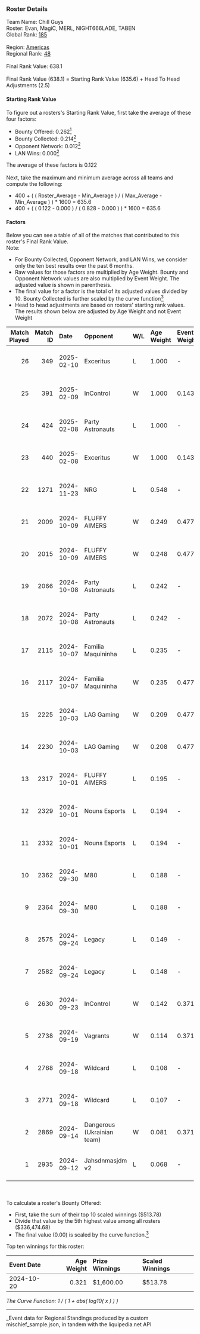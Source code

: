 ### Roster Details<br />
Team Name: Chill Guys<br />
Roster: Evan, MagiC, MERL, NIGHT666LADE, TABEN<br />
Global Rank: [185](../../standings_global_2025_03_01.md)<br />
<br />
Region: [Americas]( ../../standings_americas_2025_03_01.md)<br />
Regional Rank: [48]( ../../standings_americas_2025_03_01.md)<br />
<br />
Final Rank Value:  638.1<br />
<br />
Final Rank Value (638.1) = Starting Rank Value (635.6) + Head To Head Adjustments (2.5)<br />

#### Starting Rank Value<br />
To figure out a rosters's Starting Rank Value, first take the average of these four factors:<br />
- Bounty Offered: 0.262[<sup>1</sup>](#table2)
- Bounty Collected: 0.214[<sup>2</sup>](#table1)
- Opponent Network: 0.012[<sup>2</sup>](#table1)
- LAN Wins: 0.000[<sup>2</sup>](#table1)

The average of these factors is 0.122<br />
<br />
Next, take the maximum and minimum average across all teams and compute the following:<br />
- 400 + ( ( Roster_Average - Min_Average ) / ( Max_Average - Min_Average ) ) * 1600 = 635.6
- 400 + ( ( 0.122 - 0.000 ) / ( 0.828 - 0.000 ) ) * 1600 = 635.6


#### Factors<br />
Below you can see a table of all of the matches that contributed to this roster's Final Rank Value.<br />
Note:<br />

- For Bounty Collected, Opponent Network, and LAN Wins, we consider only the ten best results over the past 6 months.
- Raw values for those factors are multiplied by Age Weight. Bounty and Opponent Network values are also multiplied by Event Weight. The adjusted value is shown in parenthesis.
- The final value for a factor is the total of its adjusted values divided by 10. Bounty Collected is further scaled by the curve function[<sup>3</sup>](#curveFunction)
- Head to head adjustments are based on rosters' starting rank values. The results shown below are adjusted by Age Weight and not Event Weight
<span id="table1"></span><br />


| Match Played | Match ID | Date       | Opponent                   | W/L | Age Weight | Event Weight | Bounty Collected | Opponent Network | LAN Wins  | H2H Adj. | Roster                                    |
| -: | -: | :- | :- | :- | :- | :- | :- | :- | :- | -: | :- |
|           26 |      349 | 2025-02-10 | Exceritus                  | L   | 1.000      | -            | -                | -                | -         |   -17.22 | Evan, MagiC, MERL, NIGHT666LADE, TABEN    |
|           25 |      391 | 2025-02-09 | InControl                  | W   | 1.000      | 0.143        | 0.001 (0.000)    | 0.075 (0.011)    | 0 (0.000) |    14.54 | Evan, MagiC, MERL, NIGHT666LADE, TABEN    |
|           24 |      424 | 2025-02-08 | Party Astronauts           | L   | 1.000      | -            | -                | -                | -         |   -10.05 | Evan, MagiC, MERL, NIGHT666LADE, TABEN    |
|           23 |      440 | 2025-02-08 | Exceritus                  | W   | 1.000      | 0.143        | 0.000 (0.000)    | 0.184 (0.026)    | 0 (0.000) |    12.85 | Evan, MagiC, MERL, NIGHT666LADE, TABEN    |
|           22 |     1271 | 2024-11-23 | NRG                        | L   | 0.548      | -            | -                | -                | -         |    -2.22 | Evan, MagiC, Merl, NIGHT666LADE, TABEN    |
|           21 |     2009 | 2024-10-09 | FLUFFY AIMERS              | W   | 0.249      | 0.477        | 0.005 (0.001)    | 0.223 (0.026)    | 0 (0.000) |     5.52 | Evan, HorizoN, MagiC, NIGHT666LADE, TABEN |
|           20 |     2015 | 2024-10-09 | FLUFFY AIMERS              | W   | 0.248      | 0.477        | 0.005 (0.001)    | 0.223 (0.026)    | 0 (0.000) |     5.61 | Evan, HorizoN, MagiC, NIGHT666LADE, TABEN |
|           19 |     2066 | 2024-10-08 | Party Astronauts           | L   | 0.242      | -            | -                | -                | -         |    -2.47 | Evan, HorizoN, MagiC, NIGHT666LADE, TABEN |
|           18 |     2072 | 2024-10-08 | Party Astronauts           | L   | 0.242      | -            | -                | -                | -         |    -2.51 | Evan, HorizoN, MagiC, NIGHT666LADE, TABEN |
|           17 |     2115 | 2024-10-07 | Familia Maquininha         | L   | 0.235      | -            | -                | -                | -         |    -3.49 | Evan, HorizoN, MagiC, NIGHT666LADE, TABEN |
|           16 |     2117 | 2024-10-07 | Familia Maquininha         | W   | 0.235      | 0.477        | 0.003 (0.000)    | 0.133 (0.015)    | 0 (0.000) |     3.98 | Evan, HorizoN, MagiC, NIGHT666LADE, TABEN |
|           15 |     2225 | 2024-10-03 | LAG Gaming                 | W   | 0.209      | 0.477        | 0.001 (0.000)    | 0.028 (0.003)    | 0 (0.000) |     2.96 | Evan, HorizoN, MagiC, NIGHT666LADE, TABEN |
|           14 |     2230 | 2024-10-03 | LAG Gaming                 | W   | 0.208      | 0.477        | 0.001 (0.000)    | 0.028 (0.003)    | 0 (0.000) |     3.02 | Evan, HorizoN, MagiC, NIGHT666LADE, TABEN |
|           13 |     2317 | 2024-10-01 | FLUFFY AIMERS              | L   | 0.195      | -            | -                | -                | -         |    -1.75 | Evan, HorizoN, MagiC, NIGHT666LADE, TABEN |
|           12 |     2329 | 2024-10-01 | Nouns Esports              | L   | 0.194      | -            | -                | -                | -         |    -2.30 | Evan, HorizoN, MagiC, NIGHT666LADE, TABEN |
|           11 |     2332 | 2024-10-01 | Nouns Esports              | L   | 0.194      | -            | -                | -                | -         |    -2.33 | Evan, HorizoN, MagiC, NIGHT666LADE, TABEN |
|           10 |     2362 | 2024-09-30 | M80                        | L   | 0.188      | -            | -                | -                | -         |    -1.05 | Evan, HorizoN, MagiC, NIGHT666LADE, TABEN |
|            9 |     2364 | 2024-09-30 | M80                        | L   | 0.188      | -            | -                | -                | -         |    -1.06 | Evan, HorizoN, MagiC, NIGHT666LADE, TABEN |
|            8 |     2575 | 2024-09-24 | Legacy                     | L   | 0.149      | -            | -                | -                | -         |    -1.23 | Evan, HorizoN, MagiC, NIGHT666LADE, TABEN |
|            7 |     2582 | 2024-09-24 | Legacy                     | L   | 0.148      | -            | -                | -                | -         |    -1.24 | Evan, HorizoN, MagiC, NIGHT666LADE, TABEN |
|            6 |     2630 | 2024-09-23 | InControl                  | W   | 0.142      | 0.371        | 0.001 (0.000)    | 0.075 (0.004)    | 0 (0.000) |     2.12 | Evan, HorizoN, MagiC, NIGHT666LADE, TABEN |
|            5 |     2738 | 2024-09-19 | Vagrants                   | W   | 0.114      | 0.371        | 0.001 (0.000)    | 0.174 (0.007)    | 0 (0.000) |     1.85 | Evan, HorizoN, MagiC, NIGHT666LADE, TABEN |
|            4 |     2768 | 2024-09-18 | Wildcard                   | L   | 0.108      | -            | -                | -                | -         |    -0.06 | Evan, HorizoN, MagiC, NIGHT666LADE, TABEN |
|            3 |     2771 | 2024-09-18 | Wildcard                   | L   | 0.107      | -            | -                | -                | -         |    -0.06 | Evan, HorizoN, MagiC, NIGHT666LADE, TABEN |
|            2 |     2869 | 2024-09-14 | Dangerous (Ukrainian team) | W   | 0.081      | 0.371        | 0.000 (0.000)    | 0.000 (0.000)    | 0 (0.000) |     0.54 | Evan, HorizoN, MagiC, NIGHT666LADE, TABEN |
|            1 |     2935 | 2024-09-12 | Jahsdnmasjdm v2            | L   | 0.068      | -            | -                | -                | -         |    -1.50 | Evan, HorizoN, MagiC, NIGHT666LADE, TABEN |

<br />
<span id="table2"></span><br />
To calculate a roster's Bounty Offered:<br />

- First, take the sum of their top 10 scaled winnings ($513.78)
- Divide that value by the 5th highest value among all rosters ($336,474.68)
- The final value (0.00) is scaled by the curve function.[<sup>3</sup>](#curveFunction)

Top ten winnings for this roster:<br />

| Event Date | Age Weight | Prize Winnings | Scaled Winnings |
| :- | -: | :- | :- |
| 2024-10-20 |      0.321 | $1,600.00      | $513.78         |


<span id="curveFunction"></span>_The Curve Function: 1 / ( 1 + abs( log10( x ) ) )_<br />

---
_Event data for Regional Standings produced by a custom mischief_sample.json, in tandem with the liquipedia.net API<br />
